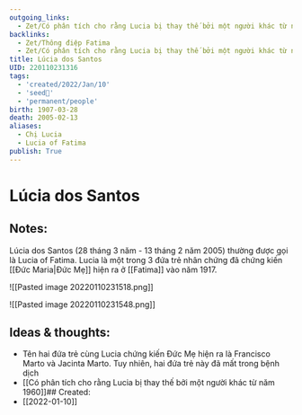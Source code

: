 ```yaml
---
outgoing_links:
  - Zet/Có phân tích cho rằng Lucia bị thay thế bởi một người khác từ năm 1960
backlinks:
  - Zet/Thông điệp Fatima
  - Zet/Có phân tích cho rằng Lucia bị thay thế bởi một người khác từ năm 1960
title: Lúcia dos Santos
UID: 220110231316
tags:
  - 'created/2022/Jan/10'
  - 'seed🥜'
  - 'permanent/people'
birth: 1907-03-28
death: 2005-02-13
aliases:
  - Chị Lucia
  - Lucia of Fatima
publish: True
---
```

# Lúcia dos Santos

## Notes:
Lúcia dos Santos (28 tháng 3 năm  - 13 tháng 2 năm 2005) thường được gọi là Lucia of Fatima. Lucia là một trong 3 đứa trẻ nhân chứng đã chứng kiến [[Đức Maria|Đức Mẹ]] hiện ra ở [[Fatima]] vào năm 1917. 

![[Pasted image 20220110231518.png]]

![[Pasted image 20220110231548.png]]

## Ideas & thoughts:
- Tên hai đứa trẻ cùng Lucia chứng kiến Đức Mẹ hiện ra là  Francisco Marto và Jacinta Marto. Tuy nhiên, hai đứa trẻ này đã mất trong bệnh dịch
- [[Có phân tích cho rằng Lucia bị thay thế bởi một người khác từ năm 1960]]## Created:
- [[2022-01-10]]
